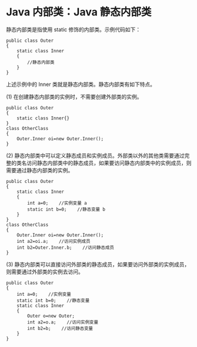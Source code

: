 # Java 内部类：Java 静态内部类

静态内部类是指使用 static 修饰的内部类。示例代码如下：

```
public class Outer
{
    static class Inner
    {
        //静态内部类
    }
}
```

上述示例中的 Inner 类就是静态内部类。静态内部类有如下特点。

(1) 在创建静态内部类的实例时，不需要创建外部类的实例。

```
public class Outer
{
    static class Inner{}
}
class OtherClass
{
    Outer.Inner oi=new Outer.Inner();
}
```

(2) 静态内部类中可以定义静态成员和实例成员。外部类以外的其他类需要通过完整的类名访问静态内部类中的静态成员，如果要访问静态内部类中的实例成员，则需要通过静态内部类的实例。

```
public class Outer
{
    static class Inner
    {
        int a=0;    //实例变量 a
        static int b=0;    //静态变量 b
    }
}
class OtherClass
{
    Outer.Inner oi=new Outer.Inner();
    int a2=oi.a;    //访问实例成员
    int b2=Outer.Inner.b;    //访问静态成员
}
```

(3) 静态内部类可以直接访问外部类的静态成员，如果要访问外部类的实例成员，则需要通过外部类的实例去访问。

```
public class Outer
{
    int a=0;    //实例变量
    static int b=0;    //静态变量
    static class Inner
    {
        Outer o=new Outer;
        int a2=o.a;    //访问实例变量
        int b2=b;    //访问静态变量
    }
}
```